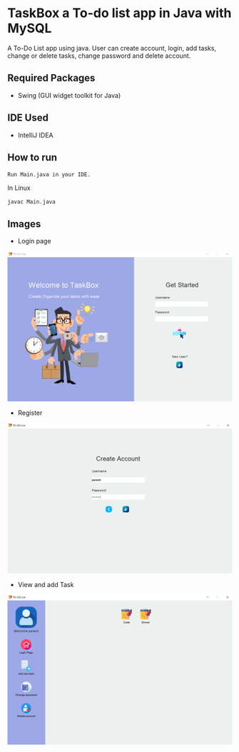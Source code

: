 # TaskBox a To-do list app in Java with MySQL

A To-Do List app using java. User can create account, login, add tasks, change or delete tasks, change password and delete account.

## Required Packages
* Swing (GUI widget toolkit for Java)

## IDE Used
* IntelliJ IDEA

## How to run
```
Run Main.java in your IDE.
```
In Linux
```
javac Main.java
```
## Images

* Login page

![Login](home.PNG)

* Register

![Register](create_Account.PNG)

* View and add Task

![Register](Task.PNG)
